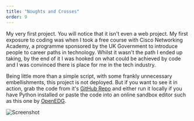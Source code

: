 ```yaml
---
title: "Noughts and Crosses"
order: 9
---
```


My very first project. You will notice that it isn't even a web project. My first exposure to coding was when I took a free course with Cisco Networking Academy, a programme sponsored by the UK Government to introduce people to career paths in technology. Whilst it wasn't the path I ended up taking, by the end of it I was hooked on what could be achieved by code and I was convinced there is place for me in the tech industry.

Being little more than a simple script, with some frankly unnecessary embellishments, this project is not deployed. But if you want to see it in action, grab the code from it's [GitHub Repo](https://github.com/James-Bosley/noughts-and-crosses#link-info) and either run it locally if you have Python installed or paste the code into an online sandbox editor such as this one by [OpenEDG](https://edube.org/sandbox#link-info).

![Screenshot](/images/hello-world-img.jpg#image-center)
